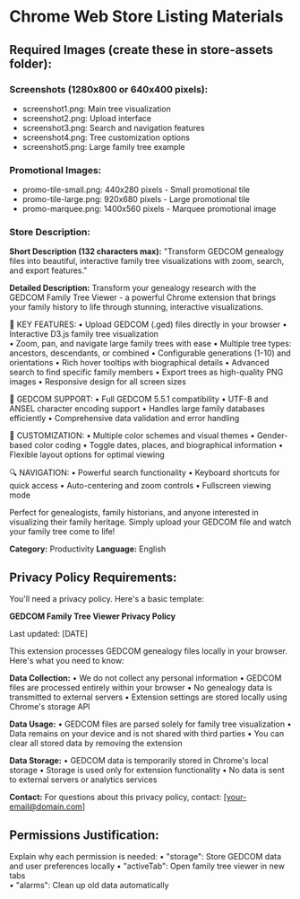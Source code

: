 # Chrome Web Store Listing Materials

## Required Images (create these in store-assets folder):

### Screenshots (1280x800 or 640x400 pixels):
- screenshot1.png: Main tree visualization
- screenshot2.png: Upload interface  
- screenshot3.png: Search and navigation features
- screenshot4.png: Tree customization options
- screenshot5.png: Large family tree example

### Promotional Images:
- promo-tile-small.png: 440x280 pixels - Small promotional tile
- promo-tile-large.png: 920x680 pixels - Large promotional tile  
- promo-marquee.png: 1400x560 pixels - Marquee promotional image

### Store Description:

**Short Description (132 characters max):**
"Transform GEDCOM genealogy files into beautiful, interactive family tree visualizations with zoom, search, and export features."

**Detailed Description:**
Transform your genealogy research with the GEDCOM Family Tree Viewer - a powerful Chrome extension that brings your family history to life through stunning, interactive visualizations.

🌳 KEY FEATURES:
• Upload GEDCOM (.ged) files directly in your browser
• Interactive D3.js family tree visualization  
• Zoom, pan, and navigate large family trees with ease
• Multiple tree types: ancestors, descendants, or combined
• Configurable generations (1-10) and orientations
• Rich hover tooltips with biographical details
• Advanced search to find specific family members
• Export trees as high-quality PNG images
• Responsive design for all screen sizes

📁 GEDCOM SUPPORT:
• Full GEDCOM 5.5.1 compatibility
• UTF-8 and ANSEL character encoding support
• Handles large family databases efficiently
• Comprehensive data validation and error handling

🎨 CUSTOMIZATION:
• Multiple color schemes and visual themes
• Gender-based color coding
• Toggle dates, places, and biographical information
• Flexible layout options for optimal viewing

🔍 NAVIGATION:
• Powerful search functionality
• Keyboard shortcuts for quick access
• Auto-centering and zoom controls
• Fullscreen viewing mode

Perfect for genealogists, family historians, and anyone interested in visualizing their family heritage. Simply upload your GEDCOM file and watch your family tree come to life!

**Category:** Productivity
**Language:** English

## Privacy Policy Requirements:

You'll need a privacy policy. Here's a basic template:

**GEDCOM Family Tree Viewer Privacy Policy**

Last updated: [DATE]

This extension processes GEDCOM genealogy files locally in your browser. Here's what you need to know:

**Data Collection:**
• We do not collect any personal information
• GEDCOM files are processed entirely within your browser
• No genealogy data is transmitted to external servers
• Extension settings are stored locally using Chrome's storage API

**Data Usage:**
• GEDCOM files are parsed solely for family tree visualization
• Data remains on your device and is not shared with third parties
• You can clear all stored data by removing the extension

**Data Storage:**
• GEDCOM data is temporarily stored in Chrome's local storage
• Storage is used only for extension functionality
• No data is sent to external servers or analytics services

**Contact:**
For questions about this privacy policy, contact: [your-email@domain.com]

## Permissions Justification:

Explain why each permission is needed:
• "storage": Store GEDCOM data and user preferences locally
• "activeTab": Open family tree viewer in new tabs  
• "alarms": Clean up old data automatically